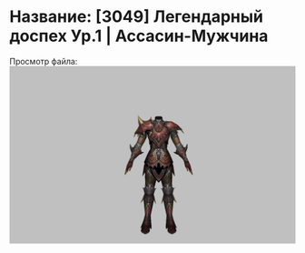 # Название: [3049] Легендарный доспех Ур.1 | Ассасин-Мужчина

Просмотр файла:
![p060020.png](p060020.png)